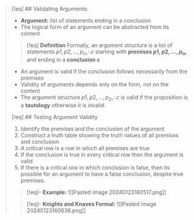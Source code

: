 
>[!eq] ## Validating Arguments:
>- **Argument:** list of statements ending in a conclusion
>- The logical form of an argument can be abstracted from its content
>>[!eq] **Definition**
>>Formally, an argument structure is a list of statements $p1,p2,\dots,p_n,\therefore c$ starting with **premises $p1,p2,\dots,p_n,$** and ending in a **conclusion $c$**
>- An argument is valid if the conclusion follows necessarily from the premises
>- Validity of arguments depends only on the form, not on the content
>- The argument structure $p1, p2,\dots,p_2, \therefore  c$ is valid if the proposition is a **tautology** otherwise it is invalid.

>[!eq] ## Testing Argument Validity
>1. Identify the premises and the conclusion of the argument
>2. Construct a truth table showing the truth values of all premises and conclusion
>3. A critical row is a row in which all premises are true
>4. If the conclusion is true in every critical row then the argument is valid
>5. If there is a critical row in which conclusion is false, then its possible for an argument to have a false conclusion, despite true premises.
>
>>[!eq]- **Example:**
>>![[Pasted image 20240123160517.png]]
>
>>[!eq]- **Knights and Knaves Formal:**
>>![[Pasted image 20240123160636.png]]